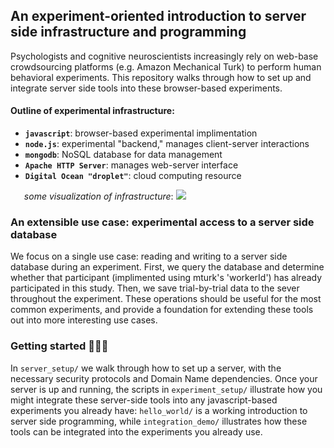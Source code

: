 ## An experiment-oriented introduction to server side infrastructure and programming

Psychologists and cognitive neuroscientists increasingly rely on web-base crowdsourcing platforms (e.g. Amazon Mechanical Turk) to perform human behavioral experiments. This repository walks through how to set up and integrate server side tools into these browser-based experiments. 

#### Outline of experimental infrastructure: 

- **`javascript`**: browser-based experimental implimentation
- **`node.js`**: experimental "backend," manages client-server interactions 
- **`mongodb`**: NoSQL database for data management
- **`Apache HTTP Server`**: manages web-server interface
- **`Digital Ocean "droplet"`**: cloud computing resource 

<div style='width:60%; text-align: center'>
	<em>some visualization of infrastructure</em>:
	<img src="some_image_.jpg">
</div>

### An extensible use case: experimental access to a server side database

We focus on a single use case: reading and writing to a server side database during an experiment. First, we query the database and determine whether that participant (implimented using mturk's 'workerId') has already participated in this study. Then, we save trial-by-trial data to the sever throughout the experiment. These operations should be useful for the most common experiments, and provide a foundation for extending these tools out into more interesting use cases. 

### Getting started :egg::hatching_chick::hatched_chick:

In `server_setup/` we walk through how to set up a server, with the necessary security protocols and Domain Name dependencies. Once your server is up and running, the scripts in `experiment_setup/` illustrate how you might integrate these server-side tools into any javascript-based experiments you already have: `hello_world/` is a working introduction to server side programming, while `integration_demo/` illustrates how these tools can be integrated into the experiments you already use. 